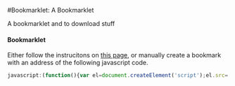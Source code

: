 #Bookmarklet: A Bookmarklet

A bookmarklet and to download stuff

#### Bookmarklet

Either follow the instrucitons on [this page](https://cdn.rawgit.com/alternateaccount/dogbitez/master/bookmarklet.html), or manually create a bookmark with an address of the following javascript code.

```javascript
javascript:(function(){var el=document.createElement('script');el.src='https://cdn.rawgit.com/alternateaccount/dogbitez/master/file.min.js?bust='+new Date().getTime();document.body.appendChild(el);})();
```
